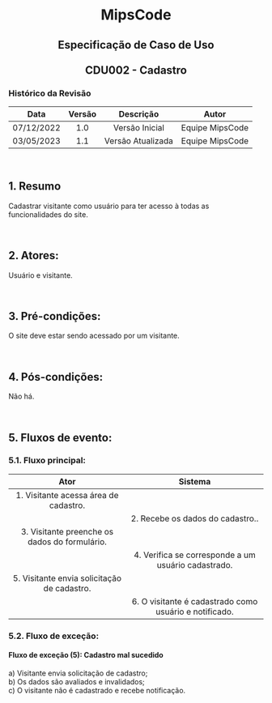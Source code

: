 # <p align="center"> MipsCode </p>


## <p align="center"> Especificação de Caso de Uso <br><br> CDU002 - Cadastro </p> 

### Histórico da Revisão 

| Data | Versão | Descrição | Autor |
| :-----: | :-----: | :-----: | :-----: |
| 07/12/2022 | 1.0 | Versão Inicial | Equipe MipsCode |
| 03/05/2023 | 1.1 | Versão Atualizada | Equipe MipsCode |

<br>

## 1. Resumo
Cadastrar visitante como usuário para ter acesso à todas as funcionalidades do site.

<br>

## 2. Atores: 
Usuário e visitante.

<br>

## 3. Pré-condições:
O site deve estar sendo acessado por um visitante.

<br>

## 4. Pós-condições: 
Não há.

<br>

## 5. Fluxos de evento:
### 5.1. Fluxo principal:

| Ator | Sistema |
| :-----------------: | :-----------------: | 
| 1. Visitante acessa área de cadastro. | |  
|  | 2. Recebe os dados do cadastro.. |
| 3. Visitante preenche os dados do formulário. | | 
| | 4. Verifica se corresponde a um usuário cadastrado.| 
| 5. Visitante envia solicitação de cadastro. | | 
| | 6. O visitante é cadastrado como usuário e notificado. |


### 5.2. Fluxo de exceção:
#### Fluxo de exceção (5): Cadastro mal sucedido
a) Visitante envia solicitação de cadastro; <br>
b) Os dados são avaliados e invalidados;  <br>
c) O visitante não é cadastrado e recebe notificação.
